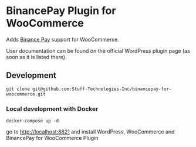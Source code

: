 # BinancePay Plugin for WooCommerce

Adds [Binance Pay](https://pay.binance.com/en) support for WooCommerce.

User documentation can be found on the official WordPress plugin page (as soon as it is listed there).

## Development
```
git clone git@github.com:Stuff-Technologies-Inc/binancepay-for-woocommerce.git
```

### Local development with Docker
```
docker-compose up -d
```
go to [http://localhost:8821]() and install WordPress, WooCommerce and BinancePay for WooCommerce Plugin
